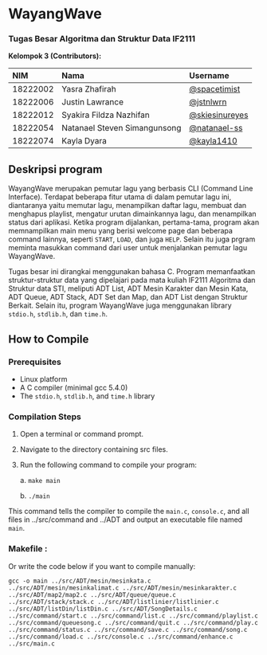 # WayangWave
### Tugas Besar Algoritma dan Struktur Data IF2111 
**Kelompok 3 (Contributors):**

| NIM | Nama     | Username                |
| :-------- | :------- | :------------------------- |
| 18222002 | Yasra Zhafirah |[@spacetimist](https://github.com/spacetimist)|
|18222006|Justin Lawrance|[@jstnlwrn](https://github.com/jstnlwrn)|
|18222012|Syakira Fildza Nazhifan|[@skiesinureyes](https://github.com/skiesinureyes)|
|18222054|Natanael Steven Simangunsong|[@natanael-ss](https://github.com/natanael-ss)|
|18222074|Kayla Dyara |[@kayla1410](https://github.com/kayla1410)|

## Deskripsi program

WayangWave merupakan pemutar lagu yang berbasis CLI (Command Line Interface). Terdapat beberapa fitur utama di dalam pemutar lagu ini, diantaranya yaitu memutar lagu, menampilkan daftar lagu, membuat dan menghapus playlist, mengatur urutan dimainkannya lagu, dan menampilkan status dari aplikasi. Ketika program dijalankan, pertama-tama, program akan memnampilkan main menu yang berisi welcome page dan beberapa command lainnya, seperti `START`, `LOAD`, dan juga `HELP`. Selain itu juga prgram meminta masukkan command dari user untuk menjalankan pemutar lagu WayangWave.  

 

Tugas besar ini dirangkai menggunakan bahasa C. Program memanfaatkan struktur-struktur data yang dipelajari pada mata kuliah IF2111 Algoritma dan Struktur data STI, meliputi ADT List, ADT Mesin Karakter dan Mesin Kata, ADT Queue, ADT Stack, ADT Set dan Map, dan ADT List dengan Struktur Berkait. Selain itu, program WayangWave juga menggunakan library `stdio.h`, `stdlib.h`, dan `time.h`.

## How to Compile
### Prerequisites
- Linux platform
- A C compiler (minimal gcc 5.4.0)
- The `stdio.h`, `stdlib.h`, and `time.h` library

### Compilation Steps
1. Open a terminal or command prompt.
2. Navigate to the directory containing src files.
3. Run the following command to compile your program:
   
    a. `make main`
   
    b. `./main`

This command tells the compiler to compile the `main.c`, `console.c`, and all files in ../src/command and ../ADT and output an executable file named `main`.

### Makefile :
Or write the code below if you want to compile manually:
```
gcc -o main ../src/ADT/mesin/mesinkata.c ../src/ADT/mesin/mesinkalimat.c ../src/ADT/mesin/mesinkarakter.c ../src/ADT/map2/map2.c ../src/ADT/queue/queue.c ../src/ADT/stack/stack.c ../src/ADT/listlinier/listlinier.c ../src/ADT/listDin/listDin.c ../src/ADT/SongDetails.c ../src/command/start.c ../src/command/list.c ../src/command/playlist.c ../src/command/queuesong.c ../src/command/quit.c ../src/command/play.c ../src/command/status.c ../src/command/save.c ../src/command/song.c ../src/command/load.c ../src/console.c ../src/command/enhance.c ../src/main.c

